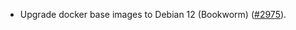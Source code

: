 - Upgrade docker base images to Debian 12 (Bookworm) ([#2975](https://github.com/anoma/namada/pull/2975)).